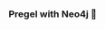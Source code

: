### Pregel with Neo4j 🚀










































































































 























